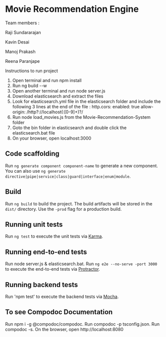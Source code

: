 # Movie Recommendation Engine

Team members :

Raji Sundararajan

Kavin Desai

Manoj Prakash

Reena Paranjape

Instructions to run project
1. Open terminal and run npm install
2. Run ng build --w
3. Open another terminal and run node server.js
4. Download elasticsearch and extract the files
5. Look for elasticsearch.yml file in the elasticsearch folder and include the following 3 lines at the end of the file :
		http.cors:
		  enabled: true
		  allow-origin: /http?:\/\/localhost(:[0-9]+)?/
6. Run node load_movies.js from the Movie-Recommendation-System folder
7. Goto the bin folder in elasticsearch and double click the elasticsearch.bat file
8. On your browser, open localhost:3000

## Code scaffolding

Run `ng generate component component-name` to generate a new component. You can also use `ng generate directive|pipe|service|class|guard|interface|enum|module`.

## Build

Run `ng build` to build the project. The build artifacts will be stored in the `dist/` directory. Use the `-prod` flag for a production build.

## Running unit tests

Run `ng test` to execute the unit tests via [Karma](https://karma-runner.github.io).

## Running end-to-end tests

Run node server.js & elasticsearch.bat.
Run `ng e2e --no-serve -port 3000` to execute the end-to-end tests via [Protractor](http://www.protractortest.org/).

## Running backend tests

Run 'npm test' to execute the backend tests via [Mocha](https://mochajs.org/).

## To see Compodoc Documentation

Run npm i -g @compodoc/compodoc.
Run compodoc -p tsconfig.json.
Run compodoc -s.
On the browser, open http://localhost:8080
